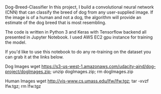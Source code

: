 Dog-Breed-Classifier
In this project, I build a convolutional neural network (CNN) that can classify the breed of dog from any user-supplied image. If the image is of a human and not a dog, the algorithm will provide an estimate of the dog breed that is most resembling.

The code is written in Python 3 and Keras with Tensorflow backend all presented in Jupyter Notebook. I used AWS EC2 gpu instance for training the model.

If you'd like to use this notebook to do any re-training on the dataset you can grab it at the links below.

Dog Images
wget https://s3-us-west-1.amazonaws.com/udacity-aind/dog-project/dogImages.zip; unzip dogImages.zip; rm dogImages.zip

Human Images
wget http://vis-www.cs.umass.edu/lfw/lfw.tgz; tar -xvzf lfw.tgz; rm lfw.tgz